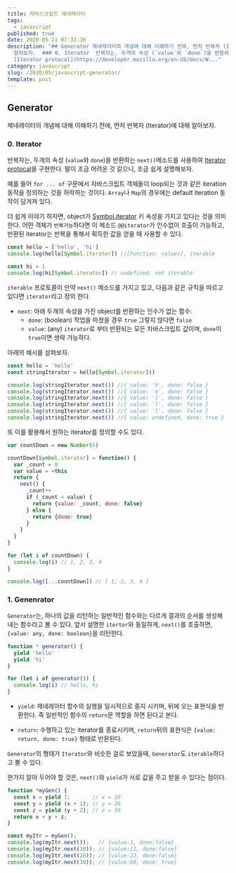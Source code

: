 ```yaml
---
title: 자바스크립트 제네레이터
tags:
  - javascript
published: true
date: 2020-05-21 07:33:36
description: "## Generator 제네레이터의 개념에 대해 이해하기 전에, 먼저 반복자 (Iterator)에 대해
  알아보자.  ### 0. Iterator  반복자는, 두개의 속성 (`value`와 `done`)을 반환하는 `next()`메소드를 사용하여
  [Iterator protocal](https://developer.mozilla.org/en-US/docs/W..."
category: javascript
slug: /2020/05/javascript-generator/
template: post
---
```

## Generator

제네레이터의 개념에 대해 이해하기 전에, 먼저 반복자 (Iterator)에 대해 알아보자.

### 0. Iterator

반복자는, 두개의 속성 (`value`와 `done`)을 반환하는 `next()`메소드를 사용하여 [Iterator protocal](https://developer.mozilla.org/en-US/docs/Web/JavaScript/Reference/Iteration_protocols#The_iterator_protocol)을 구현한다. 말이 조금 어려운 것 같으니, 조금 쉽게 설명해보자.

예를 들어 `for ... of` 구문에서 자바스크립트 객체들이 loop되는 것과 같은 iteration 동작을 정의하는 것을 허락하는 것이다. `Array`나 `Map`의 경우에는 default iteration 동작이 담겨져 있다. 

더 쉽게 이야기 하자면, object가 [Symbol.iterator](https://developer.mozilla.org/ko/docs/Web/JavaScript/Reference/Global_Objects/Symbol/iterator) 키 속성을 가지고 있다는 것을 의미한다. 어떤 객체가 `반복가능`하다면 이 메소드 `@@iterator`가 인수없이 호출이 가능하고, 반환된 iterator는 반복을 통해서 획득한 값을 얻을 때 사용할 수 있다.

```javascript
const hello = ['hello', 'hi']
console.log(hello[Symbol.iterator]) //[Function: values], iterable

const hi = 1
console.log(hi[Symbol.iterator]) // undefined, not iterable
```

`iterable` 프로토콜이 만약 `next()` 메소드를 가지고 있고, 다음과 같은 규칙을 따르고 있다면 `iterator`라고 정의 한다.

- `next`: 아래 두개의 속성을 가진 object를 반환하는 인수가 없는 함수:
  - `done`: (boolean) 작업을 마쳤을 경우 `true` 그렇지 않다면 `false`
  - `value`: (any) `iterator`로 부터 반환되는 모든 자바스크립트 값이며, `done`이 `true`이면 생략 가능하다.

아래의 예시를 살펴보자.

```javascript
const hello = 'hello'
const stringIterator = hello[Symbol.iterator]()

console.log(stringIterator.next()) //{ value: 'h', done: false }
console.log(stringIterator.next()) //{ value: 'e', done: false } 
console.log(stringIterator.next()) //{ value: 'l', done: false }
console.log(stringIterator.next()) //{ value: 'l', done: false }
console.log(stringIterator.next()) //{ value: 'l', done: false }
console.log(stringIterator.next()) //{ value: undefined, done: true }
```

또 이를 활용해서 원하는 iterator를 정의할 수도 있다.

```javascript
var countDown = new Number(5)

countDown[Symbol.iterator] = function() {
  var _count = 0
  var value = +this
  return {
    next() {
      _count++      
      if (_count < value) {        
        return {value: _count, done: false}
      } else {
        return {done: true}
      }
    }
  }
}

for (let i of countDown) {
  console.log(i) // 1, 2, 3, 4
}

console.log([...countDown]) // [ 1, 2, 3, 4 ]
```

### 1. Genenrator

`Generator`는, 하나의 값을 리턴하는 일반적인 함수와는 다르게 결과의 순서를 생성해 내는 함수라고 볼 수 있다. 앞서 설명한 `itertor`와 동일하게, `next()`를 호출하면, `{value: any, done: boolean}`을 리턴한다.

```javascript
function * generator() {
  yield 'hello'
  yield 'hi'
}

for (let i of generator()) {
  console.log(i) // hello, hi
}
```

- `yield`: 제네레이터 함수의 실행을 일시적으로 중지 시키며, 뒤에 오는 표현식을 반환한다. 즉 일반적인 함수의 `return`문 역할을 하면 된다고 본다. 

- `return`: 수행하고 있는 iterator를 종료시키며, `return`뒤의 표현식은 `{value: return, done: true}` 형태로 반환된다.

`Generator`의 형태가 `Iterator`와 비슷한 걸로 보았을때, `Generator`도 `iterable`하다고 볼 수 있다.

한가지 알아 두어야 할 것은, `next()`와 `yield`가 서로 값을 주고 받을 수 있다는 점이다.

```javascript
function *myGen() {
  const x = yield 1;       // x = 10
  const y = yield (x + 1); // y = 20
  const z = yield (y + 2); // z = 30
  return x + y + z;
}

const myItr = myGen();
console.log(myItr.next());   // {value:1, done:false}
console.log(myItr.next(10)); // {value:11, done:false}
console.log(myItr.next(20)); // {value:22, done:false}
console.log(myItr.next(30)); // {value:60, done: true}
```